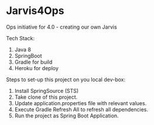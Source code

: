# Jarvis4Ops
Ops initiative for 4.0 - creating our own Jarvis

Tech Stack:
1. Java 8
2. SpringBoot
3. Gradle for build
4. Heroku for deploy

Steps to set-up this project on you local dev-box:
1. Install SpringSource (STS)
2. Take clone of this project.
3. Update application.properties file with relevant values.
4. Execute Gradle Refresh All to refresh all dependencies.
5. Run the project as Spring Boot Application.
